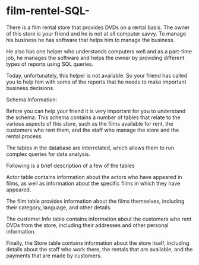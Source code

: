 # film-rentel-SQL-
There is a film rental store that provides DVDs on a rental basis. The owner of this store is your friend and he is not at all computer savvy. To manage his business he has software that helps him to manage the business.

He also has one helper who understands computers well and as a part-time job, he manages the software and helps the owner by providing different types of reports using SQL queries.

Today, unfortunately, this helper is not available. So your friend has called you to help him with some of the reports that he needs to make important business decisions.

Schema Information:

Before you can help your friend it is very important for you to understand the schema. This schema contains a number of tables that relate to the various aspects of this store, such as the films available for rent, the customers who rent them, and the staff who manage the store and the rental process.

The tables in the database are interrelated, which allows them to run complex queries for data analysis.

Following is a brief description of a few of the tables

Actor table contains information about the actors who have appeared in films, as well as information about the specific films in which they have appeared.

The film table provides information about the films themselves, including their category, language, and other details.

The customer Info table contains information about the customers who rent DVDs from the store, including their addresses and other personal information.

Finally, the Store table contains information about the store itself, including details about the staff who work there, the rentals that are available, and the payments that are made by customers.
